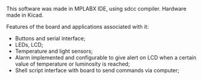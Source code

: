 This software was made in MPLABX IDE, using sdcc compiler.
Hardware made in Kicad.

Features of the board and applications associated with it:

- Buttons and serial interface;
- LEDs, LCD;
- Temperature and light sensors;
- Alarm implemented and configurable to give alert on LCD when a certain value
  of temperature or luminosity is reached;
- Shell script interface with board to send commands via computer;
